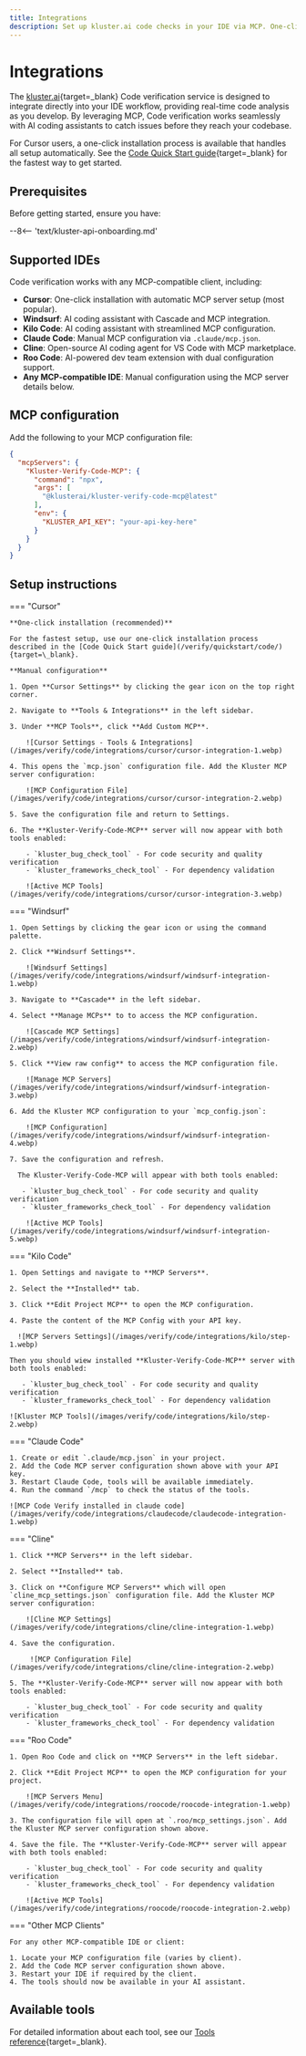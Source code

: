 ```yaml
---
title: Integrations
description: Set up kluster.ai code checks in your IDE via MCP. One-click install for Cursor, or manually configure Claude Code & other MCP-compatible tools.
---
```


# Integrations

The [kluster.ai](https://www.kluster.ai/){target=_blank} Code verification service is designed to integrate directly into your IDE workflow, providing real-time code analysis as you develop. By leveraging MCP, Code verification works seamlessly with AI coding assistants to catch issues before they reach your codebase.

For Cursor users, a one-click installation process is available that handles all setup automatically. See the [Code Quick Start guide](/verify/quickstart/code/){target=_blank} for the fastest way to get started.

## Prerequisites

Before getting started, ensure you have:

--8<-- 'text/kluster-api-onboarding.md'

## Supported IDEs

Code verification works with any MCP-compatible client, including:

- **Cursor**: One-click installation with automatic MCP server setup (most popular).
- **Windsurf**: AI coding assistant with Cascade and MCP integration.
- **Kilo Code**: AI coding assistant with streamlined MCP configuration.
- **Claude Code**: Manual MCP configuration via `.claude/mcp.json`.
- **Cline**: Open-source AI coding agent for VS Code with MCP marketplace.
- **Roo Code**: AI-powered dev team extension with dual configuration support.
- **Any MCP-compatible IDE**: Manual configuration using the MCP server details below.

## MCP configuration

Add the following to your MCP configuration file:

```json
{
  "mcpServers": {
    "Kluster-Verify-Code-MCP": {
      "command": "npx",
      "args": [
        "@klusterai/kluster-verify-code-mcp@latest"
      ],
      "env": {
        "KLUSTER_API_KEY": "your-api-key-here"
      }
    }
  }
}
```

## Setup instructions

=== "Cursor"

    **One-click installation (recommended)**
    
    For the fastest setup, use our one-click installation process described in the [Code Quick Start guide](/verify/quickstart/code/){target=\_blank}.
    
    **Manual configuration**
    
    1. Open **Cursor Settings** by clicking the gear icon on the top right corner.
    
    2. Navigate to **Tools & Integrations** in the left sidebar.
    
    3. Under **MCP Tools**, click **Add Custom MCP**.
    
        ![Cursor Settings - Tools & Integrations](/images/verify/code/integrations/cursor/cursor-integration-1.webp)
    
    4. This opens the `mcp.json` configuration file. Add the Kluster MCP server configuration:
    
        ![MCP Configuration File](/images/verify/code/integrations/cursor/cursor-integration-2.webp)
    
    5. Save the configuration file and return to Settings.
    
    6. The **Kluster-Verify-Code-MCP** server will now appear with both tools enabled:

        - `kluster_bug_check_tool` - For code security and quality verification
        - `kluster_frameworks_check_tool` - For dependency validation
      
        ![Active MCP Tools](/images/verify/code/integrations/cursor/cursor-integration-3.webp)

=== "Windsurf"

    1. Open Settings by clicking the gear icon or using the command palette.

    2. Click **Windsurf Settings**.
    
        ![Windsurf Settings](/images/verify/code/integrations/windsurf/windsurf-integration-1.webp)
    
    3. Navigate to **Cascade** in the left sidebar. 
    
    4. Select **Manage MCPs** to to access the MCP configuration.
    
        ![Cascade MCP Settings](/images/verify/code/integrations/windsurf/windsurf-integration-2.webp)
        
    5. Click **View raw config** to access the MCP configuration file.
    
        ![Manage MCP Servers](/images/verify/code/integrations/windsurf/windsurf-integration-3.webp)

    6. Add the Kluster MCP configuration to your `mcp_config.json`:
    
        ![MCP Configuration](/images/verify/code/integrations/windsurf/windsurf-integration-4.webp)
    
    7. Save the configuration and refresh. 
      
      The Kluster-Verify-Code-MCP will appear with both tools enabled:
      
       - `kluster_bug_check_tool` - For code security and quality verification
       - `kluster_frameworks_check_tool` - For dependency validation
    
        ![Active MCP Tools](/images/verify/code/integrations/windsurf/windsurf-integration-5.webp)

=== "Kilo Code"

    1. Open Settings and navigate to **MCP Servers**.
    
    2. Select the **Installed** tab.

    3. Click **Edit Project MCP** to open the MCP configuration.

    4. Paste the content of the MCP Config with your API key.
        
      ![MCP Servers Settings](/images/verify/code/integrations/kilo/step-1.webp)
    
    Then you should wiew installed **Kluster-Verify-Code-MCP** server with both tools enabled:

       - `kluster_bug_check_tool` - For code security and quality verification
       - `kluster_frameworks_check_tool` - For dependency validation
    
    ![Kluster MCP Tools](/images/verify/code/integrations/kilo/step-2.webp)

=== "Claude Code"

    1. Create or edit `.claude/mcp.json` in your project.
    2. Add the Code MCP server configuration shown above with your API key.
    3. Restart Claude Code, tools will be available immediately.
    4. Run the command `/mcp` to check the status of the tools. 

    ![MCP Code Verify installed in claude code](/images/verify/code/integrations/claudecode/claudecode-integration-1.webp)

=== "Cline"

    1. Click **MCP Servers** in the left sidebar.
    
    2. Select **Installed** tab.
    
    3. Click on **Configure MCP Servers** which will open `cline_mcp_settings.json` configuration file. Add the Kluster MCP server configuration:

        ![Cline MCP Settings](/images/verify/code/integrations/cline/cline-integration-1.webp)
    
    4. Save the configuration.

         ![MCP Configuration File](/images/verify/code/integrations/cline/cline-integration-2.webp)
    
    5. The **Kluster-Verify-Code-MCP** server will now appear with both tools enabled:

        - `kluster_bug_check_tool` - For code security and quality verification
        - `kluster_frameworks_check_tool` - For dependency validation

=== "Roo Code"

    1. Open Roo Code and click on **MCP Servers** in the left sidebar.
    
    2. Click **Edit Project MCP** to open the MCP configuration for your project.
    
        ![MCP Servers Menu](/images/verify/code/integrations/roocode/roocode-integration-1.webp)
    
    3. The configuration file will open at `.roo/mcp_settings.json`. Add the Kluster MCP server configuration shown above.
    
    4. Save the file. The **Kluster-Verify-Code-MCP** server will appear with both tools enabled:

        - `kluster_bug_check_tool` - For code security and quality verification
        - `kluster_frameworks_check_tool` - For dependency validation
    
        ![Active MCP Tools](/images/verify/code/integrations/roocode/roocode-integration-2.webp)    

=== "Other MCP Clients"

    For any other MCP-compatible IDE or client:
    
    1. Locate your MCP configuration file (varies by client).
    2. Add the Code MCP server configuration shown above.
    3. Restart your IDE if required by the client.
    4. The tools should now be available in your AI assistant.

## Available tools

For detailed information about each tool, see our [Tools reference](/verify/code/tools/){target=\_blank}.

